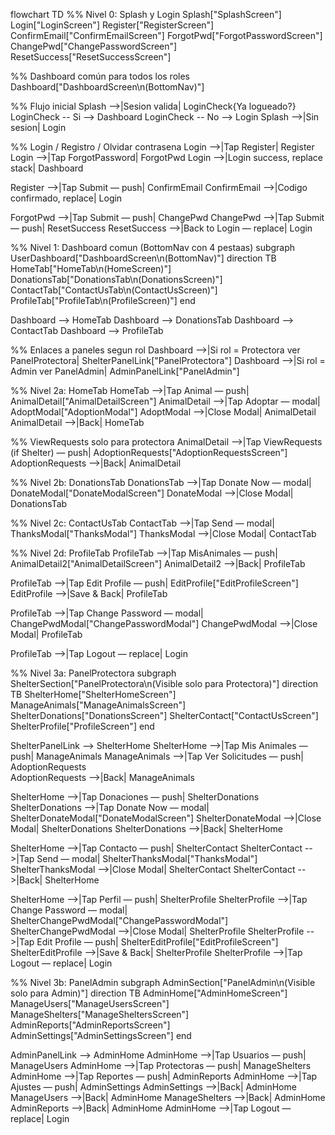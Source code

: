 flowchart TD
%% Nivel 0: Splash y Login
Splash["SplashScreen"]
Login["LoginScreen"]
Register["RegisterScreen"]
ConfirmEmail["ConfirmEmailScreen"]
ForgotPwd["ForgotPasswordScreen"]
ChangePwd["ChangePasswordScreen"]
ResetSuccess["ResetSuccessScreen"]

%% Dashboard común para todos los roles
Dashboard["DashboardScreen\n(BottomNav)"]

%% Flujo inicial
Splash -->|Sesion valida| LoginCheck{Ya logueado?}
LoginCheck -- Si --> Dashboard
LoginCheck -- No --> Login
Splash -->|Sin sesion| Login

%% Login / Registro / Olvidar contrasena
Login -->|Tap Register| Register
Login -->|Tap ForgotPassword| ForgotPwd
Login -->|Login success, replace stack| Dashboard

Register -->|Tap Submit — push| ConfirmEmail
ConfirmEmail -->|Codigo confirmado, replace| Login

ForgotPwd -->|Tap Submit — push| ChangePwd
ChangePwd -->|Tap Submit — push| ResetSuccess
ResetSuccess -->|Back to Login — replace| Login

%% Nivel 1: Dashboard comun (BottomNav con 4 pestaas)
subgraph UserDashboard["DashboardScreen\n(BottomNav)"]
direction TB
HomeTab["HomeTab\n(HomeScreen)"]
DonationsTab["DonationsTab\n(DonationsScreen)"]
ContactTab["ContactUsTab\n(ContactUsScreen)"]
ProfileTab["ProfileTab\n(ProfileScreen)"]
end

Dashboard --> HomeTab
Dashboard --> DonationsTab
Dashboard --> ContactTab
Dashboard --> ProfileTab

%% Enlaces a paneles segun rol
Dashboard -->|Si rol = Protectora ver PanelProtectora| ShelterPanelLink["PanelProtectora"]
Dashboard -->|Si rol = Admin ver PanelAdmin| AdminPanelLink["PanelAdmin"]

%% Nivel 2a: HomeTab
HomeTab -->|Tap Animal — push| AnimalDetail["AnimalDetailScreen"]
AnimalDetail -->|Tap Adoptar — modal| AdoptModal["AdoptionModal"]
AdoptModal -->|Close Modal| AnimalDetail
AnimalDetail -->|Back| HomeTab

%% ViewRequests solo para protectora
AnimalDetail -->|Tap ViewRequests (if Shelter) — push| AdoptionRequests["AdoptionRequestsScreen"]
AdoptionRequests -->|Back| AnimalDetail

%% Nivel 2b: DonationsTab
DonationsTab -->|Tap Donate Now — modal| DonateModal["DonateModalScreen"]
DonateModal -->|Close Modal| DonationsTab

%% Nivel 2c: ContactUsTab
ContactTab -->|Tap Send — modal| ThanksModal["ThanksModal"]
ThanksModal -->|Close Modal| ContactTab

%% Nivel 2d: ProfileTab
ProfileTab -->|Tap MisAnimales — push| AnimalDetail2["AnimalDetailScreen"]
AnimalDetail2 -->|Back| ProfileTab

ProfileTab -->|Tap Edit Profile — push| EditProfile["EditProfileScreen"]
EditProfile -->|Save & Back| ProfileTab

ProfileTab -->|Tap Change Password — modal| ChangePwdModal["ChangePasswordModal"]
ChangePwdModal -->|Close Modal| ProfileTab

ProfileTab -->|Tap Logout — replace| Login

%% Nivel 3a: PanelProtectora
subgraph ShelterSection["PanelProtectora\n(Visible solo para Protectora)"]
direction TB
ShelterHome["ShelterHomeScreen"]
ManageAnimals["ManageAnimalsScreen"]
ShelterDonations["DonationsScreen"]
ShelterContact["ContactUsScreen"]
ShelterProfile["ProfileScreen"]
end

ShelterPanelLink --> ShelterHome
ShelterHome -->|Tap Mis Animales — push| ManageAnimals
ManageAnimals -->|Tap Ver Solicitudes — push| AdoptionRequests  
 AdoptionRequests -->|Back| ManageAnimals

ShelterHome -->|Tap Donaciones — push| ShelterDonations
ShelterDonations -->|Tap Donate Now — modal| ShelterDonateModal["DonateModalScreen"]
ShelterDonateModal -->|Close Modal| ShelterDonations
ShelterDonations -->|Back| ShelterHome

ShelterHome -->|Tap Contacto — push| ShelterContact
ShelterContact -->|Tap Send — modal| ShelterThanksModal["ThanksModal"]
ShelterThanksModal -->|Close Modal| ShelterContact
ShelterContact -->|Back| ShelterHome

ShelterHome -->|Tap Perfil — push| ShelterProfile
ShelterProfile -->|Tap Change Password — modal| ShelterChangePwdModal["ChangePasswordModal"]
ShelterChangePwdModal -->|Close Modal| ShelterProfile
ShelterProfile -->|Tap Edit Profile — push| ShelterEditProfile["EditProfileScreen"]
ShelterEditProfile -->|Save & Back| ShelterProfile
ShelterProfile -->|Tap Logout — replace| Login

%% Nivel 3b: PanelAdmin
subgraph AdminSection["PanelAdmin\n(Visible solo para Admin)"]
direction TB
AdminHome["AdminHomeScreen"]
ManageUsers["ManageUsersScreen"]
ManageShelters["ManageSheltersScreen"]
AdminReports["AdminReportsScreen"]
AdminSettings["AdminSettingsScreen"]
end

AdminPanelLink --> AdminHome
AdminHome -->|Tap Usuarios — push| ManageUsers
AdminHome -->|Tap Protectoras — push| ManageShelters
AdminHome -->|Tap Reportes — push| AdminReports
AdminHome -->|Tap Ajustes — push| AdminSettings
AdminSettings -->|Back| AdminHome
ManageUsers -->|Back| AdminHome
ManageShelters -->|Back| AdminHome
AdminReports -->|Back| AdminHome
AdminHome -->|Tap Logout — replace| Login
